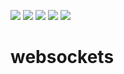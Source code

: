 <a href="https://github.com/core-haxe/websockets/actions/workflows/nodejs.yaml"><img src="https://github.com/core-haxe/websockets/actions/workflows/nodejs.yaml/badge.svg"></a>
<a href="https://github.com/core-haxe/websockets/actions/workflows/hl.yaml"><img src="https://github.com/core-haxe/websockets/actions/workflows/hl.yaml/badge.svg"></a>
<a href="https://github.com/core-haxe/websockets/actions/workflows/hxcpp.yaml"><img src="https://github.com/core-haxe/websockets/actions/workflows/hxcpp.yaml/badge.svg"></a>
<a href="https://github.com/core-haxe/websockets/actions/workflows/neko.yaml"><img src="https://github.com/core-haxe/websockets/actions/workflows/neko.yaml/badge.svg"></a>
<a href="https://github.com/core-haxe/websockets/actions/workflows/cs.yaml"><img src="https://github.com/core-haxe/websockets/actions/workflows/cs.yaml/badge.svg"></a>

# websockets
